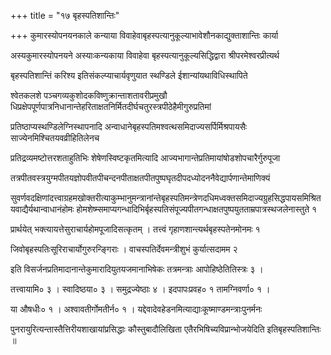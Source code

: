 +++
title = "१७ बृहस्पतिशान्तिः"

+++
कुमारस्योपनयनकाले कन्याया विवाहेवाबृहस्पत्यानुकूल्याभावेशौनकाद्युक्ताशान्तिः कार्या

अस्यकुमारस्योपनयने अस्याःकन्यकाया विवाहेवा बृहस्पत्यानुकूल्यसिद्धिद्वारा श्रीपरमेश्वरप्रीत्यर्थ

बृहस्पतिशान्तिं करिश्य इतिसंकल्प्याचार्यवृणुयात स्थण्डिले ईशान्यांयथाविधिस्थापिते

श्वेतकलशे पञ्चगव्यकुशोदकविष्णुक्रान्ताशतावरीप्रमुखौ धिप्रक्षेपपूर्णपात्रनिधानान्तेहरिताक्षतनिर्मितदीर्घचतुरस्त्रपीठेहैमीगुरुप्रतिमां

प्रतिष्ठाप्यस्थण्डिलेग्निस्थापनादि अन्वाधानेबृहस्पतिमश्वत्थसमिदाज्यसर्पिर्मिश्रपायसैः साज्येनमिश्चितयवव्रीहितिलेनच

प्रतिद्रव्यमष्टोत्तरशताहुतिभिः शेषेणस्विष्टकृतमित्यादि आज्यभागान्तेप्रतिमायांषोडशोपचारैर्गुरुपूजा

तत्रपीतवस्त्रयुग्मपीतयज्ञोपवीतपीचन्दनपीताक्षतपीतपुष्पघृतदीपदध्योदननैवेद्यार्पणान्तेमाणिक्यं

सुवर्णवदक्षिणांदत्त्वाग्रहमखोक्तरीत्याकुम्भानुमन्त्रानांन्तेबृहस्पतिमन्त्रेणदधिमध्वक्तसमिदाज्यग्रुहसिद्धपायसमिश्रितयवाद्यैर्यथान्वाधानंहोमः
होमशेष्म्समाप्यगन्धादिभिर्बृहस्पतिसंपूज्यपीतगन्धाक्षतपुष्पयुतताम्रपात्रस्थजलेनास्तुते १

प्रार्थयेत् भक्त्यायत्तेसुराचार्यहोमपूजादिसत्कृतम् । तत्त्वं गृहाणशान्त्यर्थबृहस्पतेनमोनमः १

जिवोबृहस्पतिःसूरिराचार्योगुरुरन्ङ्गिराः । वाचस्पतिर्देवमन्त्रीशुभं कुर्यात्सदामम २

इति विसर्जनप्रतिमादानान्तेकुमारादियुतयजमानाभिषेकः तत्रमन्त्राः आपोहिष्ठेतितिस्त्रः ३ ।

तत्त्वायामि० ३ । स्वादिष्ठया० ३ । समुद्रज्येष्ठाः ४ । इदपापःप्रवह० १ तामग्निवर्णा० १ ।

या औषधीः० १ । अश्वावतीर्गोमतीर्न० १ । यद्देवादेवहेडनमित्याद्याःकूष्माण्डमन्त्राःपुनर्मनः

पुनरायुरित्यन्तास्तैत्तिरीयशाखायांप्रसिद्धाः कौस्तुबादौलिखिता एतैरभिषिच्यविप्रान्भोजयेदिति इतिबृहस्पतिशान्तिः ॥
